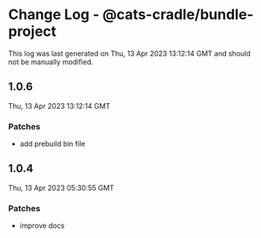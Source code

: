 # Change Log - @cats-cradle/bundle-project

This log was last generated on Thu, 13 Apr 2023 13:12:14 GMT and should not be manually modified.

## 1.0.6
Thu, 13 Apr 2023 13:12:14 GMT

### Patches

- add prebuild bin file

## 1.0.4
Thu, 13 Apr 2023 05:30:55 GMT

### Patches

- improve docs

